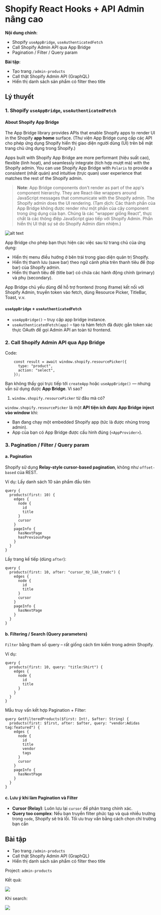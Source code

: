 # Shopify React Hooks + API Admin nâng cao

**Nội dung chính**:

- Shopify `useAppBridge`, `useAuthenticatedFetch`
- Call Shopify Admin API qua App Bridge
- Pagination / Filter / Query param

**Bài tập**:

- Tạo trang `/admin-products`
- Call thật Shopify Admin API (GraphQL)
- Hiển thị danh sách sản phẩm có filter theo title

## Lý thuyết

### 1. Shopify `useAppBridge`, `useAuthenticatedFetch`

#### About Shopify App Bridge

The App Bridge library provides APIs that enable Shopify apps to render UI in the Shopify **app home** surface. (Thư viện App Bridge cung cấp các API cho phép ứng dụng Shopify hiển thị giao diện người dùng (UI) trên bề mặt trang chủ ứng dụng trong Shopify.)

Apps built with Shopify App Bridge are more performant (hiệu suất cao), flexible (linh hoạt), and seamlessly integrate (tích hợp mượt mà) with the Shopify admin. You can use Shopify App Bridge with `Polaris` to provide a consistent (nhất quán) and intuitive (trực quan) user experience that matches the rest of the Shopify admin.

> **Note**: App Bridge components don't render as part of the app's component hierarchy. They are React-like wrappers around JavaScript messages that communicate with the Shopify admin. The Shopify admin does the UI rendering. (Tạm dịch: Các thành phần của App Bridge không được render như một phần của cây component trong ứng dụng của bạn. Chúng là các "wrapper giống React", thực chất là các thông điệp JavaScript giao tiếp với Shopify Admin. Phần hiển thị UI thật sự sẽ do Shopify Admin đảm nhiệm.)

![alt text](screenshots/image.png)

App Bridge cho phép bạn thực hiện các việc sau từ trang chủ của ứng dụng:

- Hiển thị menu điều hướng ở bên trái trong giao diện quản trị Shopify.
- Hiển thị thanh lưu (save bar) theo ngữ cảnh phía trên thanh tiêu đề (top bar) của Shopify admin.
- Hiển thị thanh tiêu đề (title bar) có chứa các hành động chính (primary) và phụ (secondary).

App Bridge chủ yếu dùng để hỗ trợ frontend (trong iframe) kết nối với Shopify Admin, truyền token vào fetch, dùng Resource Picker, TitleBar, Toast, v.v.

#### `useAppBridge` + `useAuthenticatedFetch`

- `useAppBridge()` – truy cập app bridge instance.
- `useAuthenticatedFetch(app)` – tạo ra hàm fetch đã được gắn token xác thực OAuth để gọi Admin API an toàn từ frontend.

### 2. Call Shopify Admin API qua App Bridge

Code:
```
    const result = await window.shopify.resourcePicker({
      type: "product",
      action: "select",
    });
```

Bạn không thấy gọi trực tiếp tới `createApp` hoặc `useAppBridge()` — nhưng vẫn sử dụng được **App Bridge**. Vì sao?

1. `window.shopify.resourcePicker` từ đâu mà có?

`window.shopify.resourcePicker` là một **API tiện ích được App Bridge inject vào window** khi:
- Bạn đang chạy một embedded Shopify app (tức là được nhúng trong admin).
- App của bạn có App Bridge được cấu hình đúng (`<AppProvider>`).

### 3. Pagination / Filter / Query param

#### a. Pagination

Shopify sử dụng **Relay-style cursor-based pagination**, không như `offset-based` của REST.

Ví dụ: Lấy danh sách 10 sản phẩm đầu tiên
```
query {
  products(first: 10) {
    edges {
      node {
        id
        title
      }
      cursor
    }
    pageInfo {
      hasNextPage
      hasPreviousPage
    }
  }
}
```

Lấy trang kế tiếp (dùng `after`):
```
query {
  products(first: 10, after: "cursor_từ_lần_trước") {
    edges {
      node {
        id
        title
      }
      cursor
    }
    pageInfo {
      hasNextPage
    }
  }
}
```

#### b. Filtering / Search (Query parameters)

`Filter` bằng tham số query – rất giống cách tìm kiếm trong admin Shopify.

Ví dụ:
```
query {
  products(first: 10, query: "title:Shirt") {
    edges {
      node {
        id
        title
      }
    }
  }
}
```

Mẫu truy vấn kết hợp Pagination + Filter:
```
query GetFilteredProducts($first: Int!, $after: String) {
  products(first: $first, after: $after, query: "vendor:Adidas tag:featured") {
    edges {
      node {
        id
        title
        vendor
        tags
      }
      cursor
    }
    pageInfo {
      hasNextPage
    }
  }
}
```

#### c. Lưu ý khi làm Pagination và Filter

- **Cursor (Relay)**: Luôn lưu lại `cursor` để phân trang chính xác.
- **Query too complex**: Nếu bạn truyền filter phức tạp và quá nhiều trường trong `node`, Shopify sẽ trả lỗi. Tối ưu truy vấn bằng cách chọn chỉ trường bạn cần

## Bài tập

- Tạo trang `/admin-products`
- Call thật Shopify Admin API (GraphQL)
- Hiển thị danh sách sản phẩm có filter theo title

Project: `admin-products`

Kết quả:

![](screenshots/2.png)

Khi search:

![](screenshots/3.png)